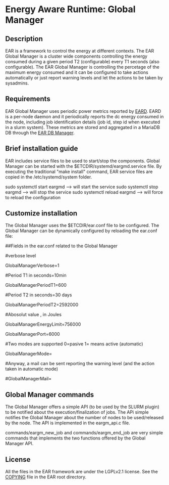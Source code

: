 # Energy Aware Runtime: Global Manager
Description
-----------

EAR is a framework to control the energy at different contexts. The EAR Global Manager is a cluster wide components controlling the energy consumed during a given period T2 (configurable) every T1 seconds (also configurable). The EAR Global Manager is controlling the percetage of the maximum energy consumed and it can be configured to take actions automatically or just report warning levels and let the actions to be taken by sysadmins. 

Requirements
------------

EAR Global Manager uses periodic power metrics reported by [EARD](../daemon/README.md). EARD is a per-node daemon and it periodically reports the dc energy consumed in the node, including job identification details (job id, step id when executed in a slurm system). These metrics are stored and aggregated in a MariaDB DB through the [EAR DB Manager](../database_cache/REAME.md).

Brief installation guide
------------------------

EAR includes service files to be used to start/stop the components. Global Manager can be started with the $ETCDIR/systemd/eargmd.service file. By executing the traditional "make install" command, EAR service files are copied in the /etc/systemd/system folder.

sudo systemctl start eargmd --> will start the service 
sudo systemctl stop eargmd --> will stop the service 
sudo systemctl reload eargmd --> will force to reload the configuration  

Customize installation
----------------------

The Global Manager uses the $ETCDIR/ear.conf file to be configured. The Global Manager can be dynamically configured by reloading the ear.conf file:

##Fields in the ear.conf related to the Global Manager

#verbose level

GlobalManagerVerbose=1

#Period T1 in seconds=10min

GlobalManagerPeriodT1=600

#Period T2 in seconds=30 days

GlobalManagerPeriodT2=2592000

#Abosolut value , in Joules

GlobalManagerEnergyLimit=756000

GlobalManagerPort=6000

#Two modes are supported 0=pasive 1= means active (automatic)

GlobalManagerMode=

#Anyway, a mail can be sent reporting the warning level (and the action taken in automatic mode)

#GlobalManagerMail=



Global Manager commands
----------------------

The Global Manager  offers a simple API (to be used by the SLURM plugin) to be notified about the execution/finalization of jobs. The APi simple notifies the Global Manager about the number of nodes to be used/released by the node. The API is implemented in the eargm_api.c file.

commands/eargm_new_job and commands/eargm_end_job are very simple commands that implements the two functions offered by the Global Manager API.


License
-------
All the files in the EAR framework are under the LGPLv2.1 license. See the [COPYING](../../COPYING) file in the EAR root directory.  
